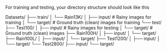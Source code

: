For training and testing, your directory structure should look like this

Datasets/
├── train/
│   └── Rain13K/
│       ├── input/     # Rainy images for training
│       └── target/    # Ground truth (clean) images for training
└── test/
    ├── Test100/
    │   ├── input/     # Rainy images for testing
    │   └── target/    # Ground truth (clean) images
    ├── Rain100H/
    │   ├── input/
    │   └── target/
    ├── Rain100L/
    │   ├── input/
    │   └── target/
    ├── Test1200/
    │   ├── input/
    │   └── target/
    └── Test2800/
        ├── input/
        └── target/
